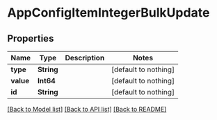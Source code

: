 # AppConfigItemIntegerBulkUpdate


## Properties
Name | Type | Description | Notes
------------ | ------------- | ------------- | -------------
**type** | **String** |  | [default to nothing]
**value** | **Int64** |  | [default to nothing]
**id** | **String** |  | [default to nothing]


[[Back to Model list]](../README.md#models) [[Back to API list]](../README.md#api-endpoints) [[Back to README]](../README.md)


